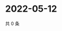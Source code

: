 # 2022-05-12

共 0 条

<!-- BEGIN WEIBO -->
<!-- 最后更新时间 Thu May 12 2022 11:35:48 GMT+0800 (China Standard Time) -->

<!-- END WEIBO -->

